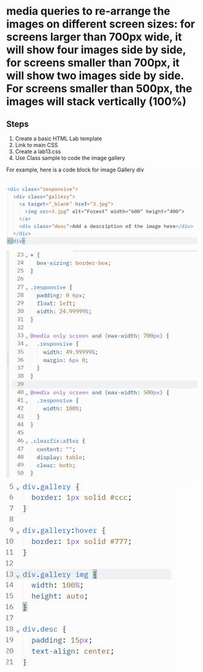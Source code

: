 # media queries to re-arrange the images on different screen sizes: for screens larger than 700px wide, it will show four images side by side, for screens smaller than 700px, it will show two images side by side. For screens smaller than 500px, the images will stack vertically (100%)  



  ## Steps
  1. Create a basic HTML Lab template
  2. Link to main CSS
  3. Create a lab13.css
  4. Use Class sample to code the image gallery
    

  For example, here is a code block for image Gallery div
![Image alt text](assets/1.png)
![Image alt text](assets/2.png)
![Image alt text](assets/3.png)

  
  